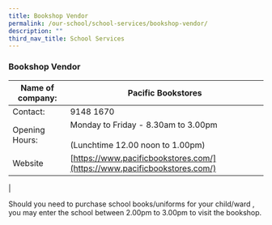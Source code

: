 ```yaml
---
title: Bookshop Vendor
permalink: /our-school/school-services/bookshop-vendor/
description: ""
third_nav_title: School Services
---
```

### **Bookshop Vendor**

| Name of company: | Pacific Bookstores |
|---|---|
| Contact: | 9148 1670 |
| Opening Hours:   | Monday to  Friday - 8.30am to 3.00pm<br><br>(Lunchtime 12.00 noon to 1.00pm) |
| Website |  [https://www.pacificbookstores.com/](https://www.pacificbookstores.com/) |
|

Should you need to purchase school books/uniforms for your child/ward , you may enter the school between 2.00pm to 3.00pm to visit the bookshop.